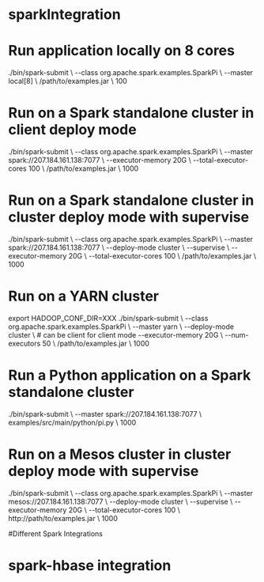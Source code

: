 # sparkIntegration

# Run application locally on 8 cores
./bin/spark-submit \ --class org.apache.spark.examples.SparkPi \ --master local[8] \ /path/to/examples.jar \ 100

# Run on a Spark standalone cluster in client deploy mode
./bin/spark-submit \ --class org.apache.spark.examples.SparkPi \ --master spark://207.184.161.138:7077 \ --executor-memory 20G \ --total-executor-cores 100 \ /path/to/examples.jar \ 1000

# Run on a Spark standalone cluster in cluster deploy mode with supervise
./bin/spark-submit \ --class org.apache.spark.examples.SparkPi \ --master spark://207.184.161.138:7077 \ --deploy-mode cluster \ --supervise \ --executor-memory 20G \ --total-executor-cores 100 \ /path/to/examples.jar \ 1000

# Run on a YARN cluster
export HADOOP_CONF_DIR=XXX ./bin/spark-submit \ --class org.apache.spark.examples.SparkPi \ --master yarn \ --deploy-mode cluster \ # can be client for client mode --executor-memory 20G \ --num-executors 50 \ /path/to/examples.jar \ 1000

# Run a Python application on a Spark standalone cluster
./bin/spark-submit \ --master spark://207.184.161.138:7077 \ examples/src/main/python/pi.py \ 1000

# Run on a Mesos cluster in cluster deploy mode with supervise
./bin/spark-submit \ --class org.apache.spark.examples.SparkPi \ --master mesos://207.184.161.138:7077 \ --deploy-mode cluster \ --supervise \ --executor-memory 20G \ --total-executor-cores 100 \ http://path/to/examples.jar \ 1000


#Different  Spark Integrations 

# spark-hbase integration

